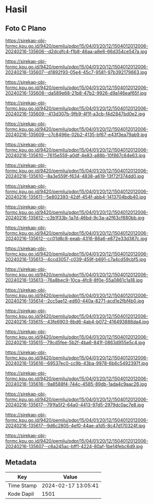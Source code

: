 # Hasil

## Foto C Plano

https://sirekap-obj-formc.kpu.go.id/9420/pemilu/pdpr/15/04/01/20/12/1504012012006-20240216-135606--d2dcdfc4-f1b8-46aa-a8e6-66d354ce547a.jpg

https://sirekap-obj-formc.kpu.go.id/9420/pemilu/pdpr/15/04/01/20/12/1504012012006-20240216-135607--d1892f93-05e4-45c7-9581-97b392179663.jpg

https://sirekap-obj-formc.kpu.go.id/9420/pemilu/pdpr/15/04/01/20/12/1504012012006-20240216-135608--da589e68-21b8-47b2-9926-d9a146eaf65f.jpg

https://sirekap-obj-formc.kpu.go.id/9420/pemilu/pdpr/15/04/01/20/12/1504012012006-20240216-135609--413d307b-9fb9-4f1f-a3cb-f4d2847bd0e2.jpg

https://sirekap-obj-formc.kpu.go.id/9420/pemilu/pdpr/15/04/01/20/12/1504012012006-20240216-135609--c7c8496e-02b2-4135-bf67-e43f3ea79ab9.jpg

https://sirekap-obj-formc.kpu.go.id/9420/pemilu/pdpr/15/04/01/20/12/1504012012006-20240216-135610--7615e559-a0df-4e83-a88b-10f867c64e63.jpg

https://sirekap-obj-formc.kpu.go.id/9420/pemilu/pdpr/15/04/01/20/12/1504012012006-20240216-135610--8a3e559f-f634-4838-a619-13f72f374dd0.jpg

https://sirekap-obj-formc.kpu.go.id/9420/pemilu/pdpr/15/04/01/20/12/1504012012006-20240216-135611--5e802393-42df-454f-abb4-1413704bdb40.jpg

https://sirekap-obj-formc.kpu.go.id/9420/pemilu/pdpr/15/04/01/20/12/1504012012006-20240216-135612--c3b1f33b-1a7d-46bd-9c3a-a2f63cf880bb.jpg

https://sirekap-obj-formc.kpu.go.id/9420/pemilu/pdpr/15/04/01/20/12/1504012012006-20240216-135612--cc01d8c8-eeab-4316-86a6-e872e33d387c.jpg

https://sirekap-obj-formc.kpu.go.id/9420/pemilu/pdpr/15/04/01/20/12/1504012012006-20240216-135613--4ccd3057-c039-459f-b691-c7a4cd59cbf5.jpg

https://sirekap-obj-formc.kpu.go.id/9420/pemilu/pdpr/15/04/01/20/12/1504012012006-20240216-135613--76a8bec9-10ca-4fc8-8f0e-55a0861c1a18.jpg

https://sirekap-obj-formc.kpu.go.id/9420/pemilu/pdpr/15/04/01/20/12/1504012012006-20240216-135614--2cc5ae12-ed60-440a-8271-acd1e2fbf4b0.jpg

https://sirekap-obj-formc.kpu.go.id/9420/pemilu/pdpr/15/04/01/20/12/1504012012006-20240216-135615--43fe6903-8bd6-4ab4-b072-416493888da4.jpg

https://sirekap-obj-formc.kpu.go.id/9420/pemilu/pdpr/15/04/01/20/12/1504012012006-20240216-135615--79cd5fee-5b2f-4ba6-841f-0863d955e5c4.jpg

https://sirekap-obj-formc.kpu.go.id/9420/pemilu/pdpr/15/04/01/20/12/1504012012006-20240216-135616--69537ec0-cc9b-43ba-9978-6b6c5492397f.jpg

https://sirekap-obj-formc.kpu.go.id/9420/pemilu/pdpr/15/04/01/20/12/1504012012006-20240216-135616--9a8588f4-744c-4585-89db-1ada4c9aac26.jpg

https://sirekap-obj-formc.kpu.go.id/9420/pemilu/pdpr/15/04/01/20/12/1504012012006-20240216-135617--791fa5f2-64a0-4413-97d5-2979dc0ac7e8.jpg

https://sirekap-obj-formc.kpu.go.id/9420/pemilu/pdpr/15/04/01/20/12/1504012012006-20240216-135617--9d6c2805-4ef0-44ae-a1d5-8c47d170324f.jpg

https://sirekap-obj-formc.kpu.go.id/9420/pemilu/pdpr/15/04/01/20/12/1504012012006-20240216-135607--c6a245ac-bff1-4224-80af-1be14febc6d9.jpg


## Metadata

| Key        | Value               |
| ---------- | ------------------- |
| Time Stamp | 2024-02-17 13:05:41 |
| Kode Dapil | 1501                |



